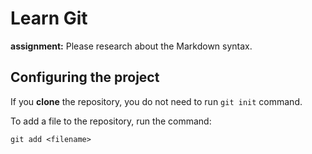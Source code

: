 # Learn Git

**assignment:** Please research about the Markdown syntax.

## Configuring the project

If you **clone** the repository, you do not need to run `git init` command.

To add a file to the repository, run the command:
```shell
git add <filename>
```
